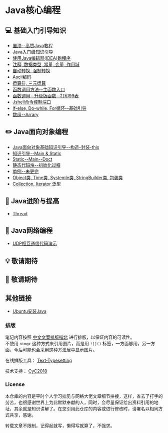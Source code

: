 Java核心编程
=====
## :computer: 基础入门引导知识 
- [置顶--高赞Java教程](https://github.com/ZhongFuCheng3y/3y)  
- [Java入门级知识引导](https://github.com/KissMyLady/Java/blob/master/Note/a_base_getone.md)    
- [使用Java编辑器(IDEA)跑程序](https://github.com/KissMyLady/Java/blob/master/Note/a_base_idea.md)  
- [注释, 数据类型, 常量, 变量, 作用域](https://github.com/KissMyLady/Java/blob/master/Note/a_base_variable.md)  
- [自动转换, 强制转换](https://github.com/KissMyLady/Java/blob/master/Note/a_base_change.md)    
- [Ascii编码](https://github.com/KissMyLady/Java/blob/master/Note/a_base_ascii.md)  
- [运算符, 三元运算](https://github.com/KissMyLady/Java/blob/master/Note/a_base_math.md)    
- [函数调用方法--主函数入口](https://github.com/KissMyLady/Java/blob/master/Note/a_base_methdo.md)  
- [函数调用--升级版函数--打印99表](https://github.com/KissMyLady/Java/blob/master/Note/a_base_func2.md)  
- [Jshell命令控制端口](https://github.com/KissMyLady/Java/blob/master/Note/a_base_jshell.md)  
- [If-else, Do-while, For循环--基础引导](https://github.com/KissMyLady/Java/blob/master/Note/b_base_grammar.md) 
- [数组--Arrary](https://github.com/KissMyLady/Java/blob/master/Note/a_base_array.md)    

## :pencil2: Java面向对象编程  
- [Java面向对象基础知识引导--构造-封装-this](https://github.com/KissMyLady/Java/blob/master/Note/b_oop.md)  
- [知识引导--Main & Static](https://github.com/KissMyLady/Java/blob/master/Note/b_static.md)  
- [Static--Main--Doct](https://github.com/KissMyLady/Java/blob/master/Note/b_static_doc.md)    
- [静态代码块--初始化过程](https://github.com/KissMyLady/Java/blob/master/Note/b_static_code.md) 
- [单例--未更完](https://github.com/KissMyLady/Java/blob/master/Note/b_single.md)  
- [Object类, Time类, Systemle类, StringBuilder类, 包装类](https://github.com/KissMyLady/Java/blob/master/Note/op_object.md)  
- [Collection, Iterator 泛型](https://github.com/KissMyLady/Java/blob/master/Note/b_collection.md)    

## :floppy_disk: Java进阶与提高
- [Thread](https://github.com/KissMyLady/Java/blob/master/Note/thread.md)   

## :wrench:  Java网络编程  
- [UDP相互通信代码演示](https://github.com/KissMyLady/Java/blob/master/Note/b_socket.md)  

## :bulb: 敬请期待 

## :watermelon: 敬请期待

## 其他链接   
- [Ubuntu安装Java](https://github.com/KissMyLady/Java/blob/master/Note/ut_install_java.md)  

### 排版    

笔记内容按照 [中文文案排版指北](https://github.com/sparanoid/chinese-copywriting-guidelines) 进行排版，以保证内容的可读性。  
不使用 `<img>` 这种方式来引用图片，而是用 `![]()` 标签，一方面够用，另一方面，今后可能也会采用这种方法居中显示图片。  

在线排版工具： [Text-Typesetting](https://github.com/CyC2018/Text-Typesetting)  

技术支持： [CyC2018](https://github.com/CyC2018/Text-Typesetting)  

### License  
本仓库的内容是平时个人学习拙见与网络大佬文章细节拼接，这样，省去了打字的劳苦，也很感谢世界上为此默默奉献的人，同时，会尽量保证给出资料引用的地址，其余就是知识讲解了。在您引用此仓库的内容或进行修改时，请署名以相同方式共享，感谢。  

转载文章不限制，记得起就写，懒得写就算了，不强求。  

